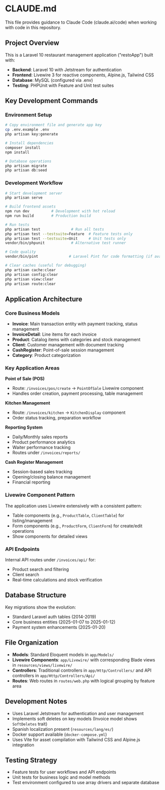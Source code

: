 # CLAUDE.md

This file provides guidance to Claude Code (claude.ai/code) when working with code in this repository.

## Project Overview

This is a Laravel 10 restaurant management application ("restoApp") built with:
- **Backend**: Laravel 10 with Jetstream for authentication
- **Frontend**: Livewire 3 for reactive components, Alpine.js, Tailwind CSS
- **Database**: MySQL (configured via .env)
- **Testing**: PHPUnit with Feature and Unit test suites

## Key Development Commands

### Environment Setup
```bash
# Copy environment file and generate app key
cp .env.example .env
php artisan key:generate

# Install dependencies
composer install
npm install

# Database operations
php artisan migrate
php artisan db:seed
```

### Development Workflow
```bash
# Start development server
php artisan serve

# Build frontend assets
npm run dev          # Development with hot reload
npm run build        # Production build

# Run tests
php artisan test              # Run all tests
php artisan test --testsuite=Feature  # Feature tests only
php artisan test --testsuite=Unit     # Unit tests only
vendor/bin/phpunit            # Alternative test runner

# Code quality
vendor/bin/pint              # Laravel Pint for code formatting (if available)

# Clear caches (useful for debugging)
php artisan cache:clear
php artisan config:clear
php artisan view:clear
php artisan route:clear
```

## Application Architecture

### Core Business Models
- **Invoice**: Main transaction entity with payment tracking, status management
- **InvoiceDetail**: Line items for each invoice
- **Product**: Catalog items with categories and stock management
- **Client**: Customer management with document tracking
- **CashRegister**: Point-of-sale session management
- **Category**: Product categorization

### Key Application Areas

**Point of Sale (POS)**
- Route: `/invoices/pos/create` → `PointOfSale` Livewire component
- Handles order creation, payment processing, table management

**Kitchen Management**
- Route: `/invoices/kitchen` → `KitchenDisplay` component
- Order status tracking, preparation workflow

**Reporting System**
- Daily/Monthly sales reports
- Product performance analytics
- Waiter performance tracking
- Routes under `/invoices/reports/`

**Cash Register Management**
- Session-based sales tracking
- Opening/closing balance management
- Financial reporting

### Livewire Component Pattern
The application uses Livewire extensively with a consistent pattern:
- Table components (e.g., `ProductTable`, `ClientTable`) for listing/management
- Form components (e.g., `ProductForm`, `ClientForm`) for create/edit operations
- Show components for detailed views

### API Endpoints
Internal API routes under `/invoices/api/` for:
- Product search and filtering
- Client search
- Real-time calculations and stock verification

## Database Structure

Key migrations show the evolution:
- Standard Laravel auth tables (2014-2019)
- Core business entities (2025-01-07 to 2025-01-12)
- Payment system enhancements (2025-01-20)

## File Organization

- **Models**: Standard Eloquent models in `app/Models/`
- **Livewire Components**: `app/Livewire/` with corresponding Blade views in `resources/views/livewire/`
- **Controllers**: Traditional controllers in `app/Http/Controllers/` and API controllers in `app/Http/Controllers/Api/`
- **Routes**: Web routes in `routes/web.php` with logical grouping by feature area

## Development Notes

- Uses Laravel Jetstream for authentication and user management
- Implements soft deletes on key models (Invoice model shows `SoftDeletes` trait)
- Spanish localization present (`resources/lang/es/`)
- Docker support available (`docker-compose.yml`)
- Uses Vite for asset compilation with Tailwind CSS and Alpine.js integration

## Testing Strategy

- Feature tests for user workflows and API endpoints
- Unit tests for business logic and model methods
- Test environment configured to use array drivers and separate database